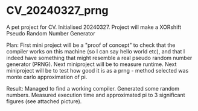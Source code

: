 # CV_20240327_prng
A pet project for CV. Initialised 20240327.
Project will make a XORshift Pseudo Random Number Generator

Plan:
First mini project will be a "proof of concept" to check that the compiler works on this machine (so I can say hello world etc), and that I indeed have something that might resemble a real pseudo random number generator (PRNG).
Next miniproject will be to measure runtime.
Next miniproject will be to test how good it is as a prng - method selected was monte carlo approximation of pi.

Result:
Managed to find a working compiler.
Generated some random numbers.
Measured execution time and approximated pi to 3 significant figures (see attached picture).